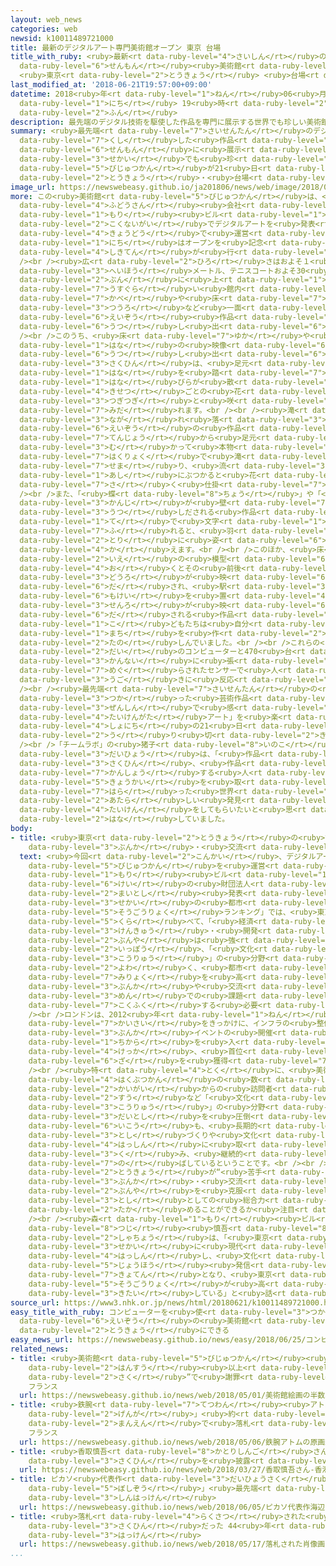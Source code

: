 ```yaml
---
layout: web_news
categories: web
newsid: k10011489721000
title: 最新のデジタルアート専門美術館オープン 東京 台場
title_with_ruby: <ruby>最新<rt data-ruby-level="4">さいしん</rt></ruby>のデジタルアート<ruby>専門<rt
  data-ruby-level="6">せんもん</rt></ruby><ruby>美術館<rt data-ruby-level="5">びじゅつかん</rt></ruby>オープン
  <ruby>東京<rt data-ruby-level="2">とうきょう</rt></ruby> <ruby>台場<rt data-ruby-level="2">だいば</rt></ruby>
last_modified_at: '2018-06-21T19:57:00+09:00'
datetime: 2018<ruby>年<rt data-ruby-level="1">ねん</rt></ruby>06<ruby>月<rt data-ruby-level="1">がつ</rt></ruby>21<ruby>日<rt
  data-ruby-level="1">にち</rt></ruby> 19<ruby>時<rt data-ruby-level="2">じ</rt></ruby>57<ruby>分<rt
  data-ruby-level="2">ふん</rt></ruby>
description: 最先端のデジタル技術を駆使した作品を専門に展示する世界でも珍しい美術館が21日、東京・台場にオープンしました。
summary: <ruby>最先端<rt data-ruby-level="7">さいせんたん</rt></ruby>のデジタル<ruby>技術<rt data-ruby-level="5">ぎじゅつ</rt></ruby>を<ruby>駆使<rt
  data-ruby-level="7">くし</rt></ruby>した<ruby>作品<rt data-ruby-level="3">さくひん</rt></ruby>を<ruby>専門<rt
  data-ruby-level="6">せんもん</rt></ruby>に<ruby>展示<rt data-ruby-level="6">てんじ</rt></ruby>する<ruby>世界<rt
  data-ruby-level="3">せかい</rt></ruby>でも<ruby>珍<rt data-ruby-level="7">めずら</rt></ruby>しい<ruby>美術館<rt
  data-ruby-level="5">びじゅつかん</rt></ruby>が21<ruby>日<rt data-ruby-level="1">にち</rt></ruby>、<ruby>東京<rt
  data-ruby-level="2">とうきょう</rt></ruby>・<ruby>台場<rt data-ruby-level="2">だいば</rt></ruby>にオープンしました。
image_url: https://newswebeasy.github.io/ja201806/news/web/image/2018/06/21/K10011489721_1806211852_1806211957_01_02.jpg
more: この<ruby>美術館<rt data-ruby-level="5">びじゅつかん</rt></ruby>は、<ruby>大手<rt data-ruby-level="1">おおて</rt></ruby><ruby>不動産<rt
  data-ruby-level="4">ふどうさん</rt></ruby><ruby>会社<rt data-ruby-level="2">がいしゃ</rt></ruby>の「<ruby>森<rt
  data-ruby-level="1">もり</rt></ruby><ruby>ビル<rt data-ruby-level="1">びる</rt></ruby>」と、<ruby>国内外<rt
  data-ruby-level="2">こくないがい</rt></ruby>でデジタルアートを<ruby>発表<rt data-ruby-level="3">はっぴょう</rt></ruby>してきたグループ、「チームラボ」が<ruby>共同<rt
  data-ruby-level="4">きょうどう</rt></ruby>で<ruby>運営<rt data-ruby-level="5">うんえい</rt></ruby>するもので、21<ruby>日<rt
  data-ruby-level="1">にち</rt></ruby>はオープンを<ruby>記念<rt data-ruby-level="4">きねん</rt></ruby>する<ruby>式典<rt
  data-ruby-level="4">しきてん</rt></ruby>が<ruby>行<rt data-ruby-level="2">おこな</rt></ruby>われました。<br
  /><br /><ruby>広<rt data-ruby-level="2">ひろ</rt></ruby>さはおよそ１<ruby>万<rt data-ruby-level="2">まん</rt></ruby><ruby>平方<rt
  data-ruby-level="3">へいほう</rt></ruby>メートル、テニスコートおよそ30<ruby>面<rt data-ruby-level="3">めん</rt></ruby><ruby>分<rt
  data-ruby-level="2">ぶん</rt></ruby>に<ruby>上<rt data-ruby-level="1">のぼ</rt></ruby>り、<ruby>薄暗<rt
  data-ruby-level="7">うすぐら</rt></ruby>い<ruby>館内<rt data-ruby-level="3">かんない</rt></ruby>には、<ruby>壁<rt
  data-ruby-level="7">かべ</rt></ruby>や<ruby>床<rt data-ruby-level="7">ゆか</rt></ruby>、<ruby>通路<rt
  data-ruby-level="3">つうろ</rt></ruby>など<ruby>一面<rt data-ruby-level="3">いちめん</rt></ruby>に、およそ50の<ruby>映像<rt
  data-ruby-level="6">えいぞう</rt></ruby><ruby>作品<rt data-ruby-level="3">さくひん</rt></ruby>が<ruby>映<rt
  data-ruby-level="6">うつ</rt></ruby>し<ruby>出<rt data-ruby-level="6">だ</rt></ruby>されています。<br
  /><br />このうち、<ruby>床<rt data-ruby-level="7">ゆか</rt></ruby>や<ruby>壁<rt data-ruby-level="7">かべ</rt></ruby>に<ruby>花<rt
  data-ruby-level="1">はな</rt></ruby>の<ruby>映像<rt data-ruby-level="6">えいぞう</rt></ruby>が<ruby>映<rt
  data-ruby-level="6">うつ</rt></ruby>し<ruby>出<rt data-ruby-level="6">だ</rt></ruby>される<ruby>作品<rt
  data-ruby-level="3">さくひん</rt></ruby>は、<ruby>足元<rt data-ruby-level="2">あしもと</rt></ruby>の<ruby>花<rt
  data-ruby-level="1">はな</rt></ruby>を<ruby>踏<rt data-ruby-level="7">ふ</rt></ruby>むと<ruby>花<rt
  data-ruby-level="1">はな</rt></ruby>びらが<ruby>散<rt data-ruby-level="4">ち</rt></ruby>って、あじさいやひまわりなど<ruby>季節<rt
  data-ruby-level="4">きせつ</rt></ruby>ごとの<ruby>花<rt data-ruby-level="1">はな</rt></ruby>が<ruby>次々<rt
  data-ruby-level="3">つぎつぎ</rt></ruby>と<ruby>咲<rt data-ruby-level="7">さ</rt></ruby>き<ruby>乱<rt
  data-ruby-level="7">みだ</rt></ruby>れます。<br /><br /><ruby>滝<rt data-ruby-level="7">たき</rt></ruby>が<ruby>流<rt
  data-ruby-level="3">なが</rt></ruby>れ<ruby>落<rt data-ruby-level="3">お</rt></ruby>ちる<ruby>映像<rt
  data-ruby-level="6">えいぞう</rt></ruby>の<ruby>作品<rt data-ruby-level="3">さくひん</rt></ruby>は、<ruby>天井<rt
  data-ruby-level="7">てんじょう</rt></ruby>から<ruby>足元<rt data-ruby-level="2">あしもと</rt></ruby>に<ruby>向<rt
  data-ruby-level="3">む</rt></ruby>かって<ruby>本物<rt data-ruby-level="3">ほんもの</rt></ruby>さながらの<ruby>迫力<rt
  data-ruby-level="7">はくりょく</rt></ruby>で<ruby>滝<rt data-ruby-level="7">たき</rt></ruby>が<ruby>迫<rt
  data-ruby-level="7">せま</rt></ruby>り、<ruby>流<rt data-ruby-level="3">なが</rt></ruby>れが<ruby>足<rt
  data-ruby-level="1">あし</rt></ruby>にぶつかると<ruby>花<rt data-ruby-level="1">はな</rt></ruby>が<ruby>咲<rt
  data-ruby-level="7">さ</rt></ruby>く<ruby>仕掛<rt data-ruby-level="7">しか</rt></ruby>けになっています。<br
  /><br />また、「<ruby>蝶<rt data-ruby-level="8">ちょう</rt></ruby>」や「<ruby>鳥<rt data-ruby-level="2">とり</rt></ruby>」といった<ruby>漢字<rt
  data-ruby-level="3">かんじ</rt></ruby>が<ruby>壁<rt data-ruby-level="7">かべ</rt></ruby>に<ruby>写<rt
  data-ruby-level="3">うつ</rt></ruby>しだされる<ruby>作品<rt data-ruby-level="3">さくひん</rt></ruby>は、<ruby>手<rt
  data-ruby-level="1">て</rt></ruby>で<ruby>文字<rt data-ruby-level="1">もじ</rt></ruby>に<ruby>触<rt
  data-ruby-level="7">ふ</rt></ruby>れると、<ruby>羽<rt data-ruby-level="2">は</rt></ruby>ばたくチョウや<ruby>鳥<rt
  data-ruby-level="2">とり</rt></ruby>に<ruby>姿<rt data-ruby-level="6">すがた</rt></ruby>を<ruby>変<rt
  data-ruby-level="4">か</rt></ruby>えます。<br /><br />このほか、<ruby>床<rt data-ruby-level="7">ゆか</rt></ruby>に<ruby>家<rt
  data-ruby-level="2">いえ</rt></ruby>の<ruby>模型<rt data-ruby-level="6">もけい</rt></ruby>を<ruby>置<rt
  data-ruby-level="4">お</rt></ruby>くとその<ruby>前後<rt data-ruby-level="2">ぜんご</rt></ruby>に<ruby>道路<rt
  data-ruby-level="3">どうろ</rt></ruby>が<ruby>映<rt data-ruby-level="6">うつ</rt></ruby>し<ruby>出<rt
  data-ruby-level="6">だ</rt></ruby>され、<ruby>駅<rt data-ruby-level="3">えき</rt></ruby>の<ruby>模型<rt
  data-ruby-level="6">もけい</rt></ruby>を<ruby>置<rt data-ruby-level="4">お</rt></ruby>くと<ruby>線路<rt
  data-ruby-level="3">せんろ</rt></ruby>が<ruby>映<rt data-ruby-level="6">うつ</rt></ruby>し<ruby>出<rt
  data-ruby-level="6">だ</rt></ruby>される<ruby>作品<rt data-ruby-level="3">さくひん</rt></ruby>もあり、<ruby>子<rt
  data-ruby-level="1">こ</rt></ruby>どもたちは<ruby>自分<rt data-ruby-level="2">じぶん</rt></ruby>ならではの<ruby>町<rt
  data-ruby-level="1">まち</rt></ruby>を<ruby>作<rt data-ruby-level="2">つく</rt></ruby>って<ruby>楽<rt
  data-ruby-level="2">たの</rt></ruby>しんでいました。<br /><br />これらの<ruby>作品<rt data-ruby-level="3">さくひん</rt></ruby>は、520<ruby>台<rt
  data-ruby-level="2">だい</rt></ruby>のコンピューターと470<ruby>台<rt data-ruby-level="2">だい</rt></ruby>のプロジェクター、そして<ruby>館内<rt
  data-ruby-level="3">かんない</rt></ruby>に<ruby>張<rt data-ruby-level="7">は</rt></ruby>り<ruby>巡<rt
  data-ruby-level="7">めぐ</rt></ruby>らされたセンサーで<ruby>人<rt data-ruby-level="1">ひと</rt></ruby>の<ruby>動<rt
  data-ruby-level="3">うご</rt></ruby>きに<ruby>反応<rt data-ruby-level="5">はんのう</rt></ruby>します。<br
  /><br /><ruby>最先端<rt data-ruby-level="7">さいせんたん</rt></ruby>の<ruby>技術<rt data-ruby-level="5">ぎじゅつ</rt></ruby>を<ruby>使<rt
  data-ruby-level="3">つか</rt></ruby>った<ruby>芸術作品<rt data-ruby-level="5">げいじゅつさくひん</rt></ruby>を<ruby>全身<rt
  data-ruby-level="3">ぜんしん</rt></ruby>で<ruby>感<rt data-ruby-level="3">かん</rt></ruby>じる「<ruby>体験型<rt
  data-ruby-level="4">たいけんがた</rt></ruby>アート」を<ruby>楽<rt data-ruby-level="2">たの</rt></ruby>しもうと、<ruby>初日<rt
  data-ruby-level="4">しょにち</rt></ruby>の21<ruby>日<rt data-ruby-level="1">にち</rt></ruby>はチケットが<ruby>売<rt
  data-ruby-level="2">う</rt></ruby>り<ruby>切<rt data-ruby-level="2">き</rt></ruby>れたということです。<br
  /><br />「チームラボ」の<ruby>猪子<rt data-ruby-level="8">いのこ</rt></ruby><ruby>寿之<rt data-ruby-level="8">としゆき</rt></ruby><ruby>代表<rt
  data-ruby-level="3">だいひょう</rt></ruby>は、「<ruby>作品<rt data-ruby-level="3">さくひん</rt></ruby>と<ruby>作品<rt
  data-ruby-level="3">さくひん</rt></ruby>、<ruby>作品<rt data-ruby-level="3">さくひん</rt></ruby>と<ruby>鑑賞<rt
  data-ruby-level="7">かんしょう</rt></ruby>する<ruby>人<rt data-ruby-level="1">ひと</rt></ruby>の<ruby>境界<rt
  data-ruby-level="5">きょうかい</rt></ruby>を<ruby>取<rt data-ruby-level="7">と</rt></ruby>り<ruby>払<rt
  data-ruby-level="7">はら</rt></ruby>った<ruby>世界<rt data-ruby-level="3">せかい</rt></ruby>で、<ruby>新<rt
  data-ruby-level="2">あたら</rt></ruby>しい<ruby>発見<rt data-ruby-level="3">はっけん</rt></ruby>や<ruby>体験<rt
  data-ruby-level="4">たいけん</rt></ruby>をしてもらいたいと<ruby>思<rt data-ruby-level="2">おも</rt></ruby>います」と<ruby>話<rt
  data-ruby-level="2">はな</rt></ruby>していました。
body:
- title: <ruby>東京<rt data-ruby-level="2">とうきょう</rt></ruby>の<ruby>課題<rt data-ruby-level="4">かだい</rt></ruby>は<ruby>文化<rt
    data-ruby-level="3">ぶんか</rt></ruby>・<ruby>交流<rt data-ruby-level="3">こうりゅう</rt></ruby>
  text: <ruby>今回<rt data-ruby-level="2">こんかい</rt></ruby>、デジタルアート<ruby>専門<rt data-ruby-level="6">せんもん</rt></ruby>の<ruby>美術館<rt
    data-ruby-level="5">びじゅつかん</rt></ruby>を<ruby>運営<rt data-ruby-level="5">うんえい</rt></ruby>することになった「<ruby>森<rt
    data-ruby-level="1">もり</rt></ruby><ruby>ビル<rt data-ruby-level="1">びる</rt></ruby>」<ruby>系<rt
    data-ruby-level="6">けい</rt></ruby>の<ruby>財団法人<rt data-ruby-level="5">ざいだんほうじん</rt></ruby>が、<ruby>毎年<rt
    data-ruby-level="2">まいとし</rt></ruby><ruby>発表<rt data-ruby-level="3">はっぴょう</rt></ruby>している「<ruby>世界<rt
    data-ruby-level="3">せかい</rt></ruby>の<ruby>都市<rt data-ruby-level="3">とし</rt></ruby><ruby>総合力<rt
    data-ruby-level="5">そうごうりょく</rt></ruby>ランキング」では、<ruby>東京<rt data-ruby-level="2">とうきょう</rt></ruby>は、ロンドンやニューヨークなどと<ruby>比<rt
    data-ruby-level="5">くら</rt></ruby>べて、「<ruby>経済<rt data-ruby-level="6">けいざい</rt></ruby>」や「<ruby>研究<rt
    data-ruby-level="3">けんきゅう</rt></ruby>・<ruby>開発<rt data-ruby-level="3">かいはつ</rt></ruby>」の<ruby>分野<rt
    data-ruby-level="2">ぶんや</rt></ruby>は<ruby>強<rt data-ruby-level="2">つよ</rt></ruby>い<ruby>一方<rt
    data-ruby-level="2">いっぽう</rt></ruby>、「<ruby>文化<rt data-ruby-level="3">ぶんか</rt></ruby>・<ruby>交流<rt
    data-ruby-level="3">こうりゅう</rt></ruby>」の<ruby>分野<rt data-ruby-level="2">ぶんや</rt></ruby>が<ruby>弱<rt
    data-ruby-level="2">よわ</rt></ruby>く、<ruby>都市<rt data-ruby-level="3">とし</rt></ruby>としての<ruby>魅力<rt
    data-ruby-level="7">みりょく</rt></ruby>を<ruby>高<rt data-ruby-level="2">たか</rt></ruby>めるには、<ruby>文化<rt
    data-ruby-level="3">ぶんか</rt></ruby>や<ruby>交流<rt data-ruby-level="3">こうりゅう</rt></ruby>の<ruby>面<rt
    data-ruby-level="3">めん</rt></ruby>での<ruby>課題<rt data-ruby-level="4">かだい</rt></ruby>を<ruby>克服<rt
    data-ruby-level="7">こくふく</rt></ruby>する<ruby>必要<rt data-ruby-level="4">ひつよう</rt></ruby>があります。<br
    /><br />ロンドンは、2012<ruby>年<rt data-ruby-level="1">ねん</rt></ruby>のオリンピック・パラリンピックの<ruby>開催<rt
    data-ruby-level="7">かいさい</rt></ruby>をきっかけに、インフラの<ruby>整備<rt data-ruby-level="5">せいび</rt></ruby>や<ruby>文化<rt
    data-ruby-level="3">ぶんか</rt></ruby>イベントの<ruby>開催<rt data-ruby-level="7">かいさい</rt></ruby>などに<ruby>力<rt
    data-ruby-level="1">ちから</rt></ruby>を<ruby>入<rt data-ruby-level="1">い</rt></ruby>れた<ruby>結果<rt
    data-ruby-level="4">けっか</rt></ruby>、<ruby>首位<rt data-ruby-level="4">しゅい</rt></ruby>の<ruby>座<rt
    data-ruby-level="6">ざ</rt></ruby>を<ruby>獲得<rt data-ruby-level="7">かくとく</rt></ruby>しました。<br
    /><br /><ruby>特<rt data-ruby-level="4">とく</rt></ruby>に、<ruby>美術館<rt data-ruby-level="5">びじゅつかん</rt></ruby>や<ruby>博物館<rt
    data-ruby-level="4">はくぶつかん</rt></ruby>の<ruby>数<rt data-ruby-level="2">かず</rt></ruby>、それに、<ruby>海外<rt
    data-ruby-level="2">かいがい</rt></ruby>からの<ruby>訪問者<rt data-ruby-level="6">ほうもんしゃ</rt></ruby><ruby>数<rt
    data-ruby-level="2">すう</rt></ruby>など「<ruby>文化<rt data-ruby-level="3">ぶんか</rt></ruby>・<ruby>交流<rt
    data-ruby-level="3">こうりゅう</rt></ruby>」の<ruby>分野<rt data-ruby-level="2">ぶんや</rt></ruby>ではほかの<ruby>大都市<rt
    data-ruby-level="3">だいとし</rt></ruby>を<ruby>圧倒<rt data-ruby-level="7">あっとう</rt></ruby>していて、オリンピック<ruby>以降<rt
    data-ruby-level="6">いこう</rt></ruby>も、<ruby>長期的<rt data-ruby-level="4">ちょうきてき</rt></ruby>な<ruby>都市<rt
    data-ruby-level="3">とし</rt></ruby>づくりや<ruby>文化<rt data-ruby-level="3">ぶんか</rt></ruby>の<ruby>発信<rt
    data-ruby-level="4">はっしん</rt></ruby>に<ruby>取<rt data-ruby-level="3">と</rt></ruby>り<ruby>組<rt
    data-ruby-level="3">く</rt></ruby>み、<ruby>継続的<rt data-ruby-level="7">けいぞくてき</rt></ruby>にスコアを<ruby>伸<rt
    data-ruby-level="7">の</rt></ruby>ばしているということです。<br /><br />2020<ruby>年<rt data-ruby-level="1">ねん</rt></ruby>をきっかけに、<ruby>東京<rt
    data-ruby-level="2">とうきょう</rt></ruby>が“<ruby>苦手<rt data-ruby-level="3">にがて</rt></ruby>”とされる「<ruby>文化<rt
    data-ruby-level="3">ぶんか</rt></ruby>・<ruby>交流<rt data-ruby-level="3">こうりゅう</rt></ruby>」の<ruby>分野<rt
    data-ruby-level="2">ぶんや</rt></ruby>を<ruby>克服<rt data-ruby-level="7">こくふく</rt></ruby>し、<ruby>都市<rt
    data-ruby-level="3">とし</rt></ruby>としての<ruby>総合力<rt data-ruby-level="5">そうごうりょく</rt></ruby>を<ruby>高<rt
    data-ruby-level="2">たか</rt></ruby>めることができるか<ruby>注目<rt data-ruby-level="3">ちゅうもく</rt></ruby>されます。<br
    /><br /><ruby>森<rt data-ruby-level="1">もり</rt></ruby><ruby>ビル<rt data-ruby-level="1">びる</rt></ruby>の<ruby>辻<rt
    data-ruby-level="8">つじ</rt></ruby><ruby>慎吾<rt data-ruby-level="8">しんご</rt></ruby><ruby>社長<rt
    data-ruby-level="2">しゃちょう</rt></ruby>は、「<ruby>東京<rt data-ruby-level="2">とうきょう</rt></ruby>から<ruby>世界<rt
    data-ruby-level="3">せかい</rt></ruby>に<ruby>現代<rt data-ruby-level="5">げんだい</rt></ruby>アートを<ruby>発信<rt
    data-ruby-level="4">はっしん</rt></ruby>し、<ruby>文化<rt data-ruby-level="3">ぶんか</rt></ruby>、<ruby>情報<rt
    data-ruby-level="5">じょうほう</rt></ruby><ruby>発信<rt data-ruby-level="4">はっしん</rt></ruby>の<ruby>拠点<rt
    data-ruby-level="7">きょてん</rt></ruby>となり、<ruby>東京<rt data-ruby-level="2">とうきょう</rt></ruby>の<ruby>総合力<rt
    data-ruby-level="5">そうごうりょく</rt></ruby>が<ruby>高<rt data-ruby-level="2">たか</rt></ruby>まることを<ruby>期待<rt
    data-ruby-level="3">きたい</rt></ruby>している」と<ruby>話<rt data-ruby-level="2">はな</rt></ruby>しています。
source_url: https://www3.nhk.or.jp/news/html/20180621/k10011489721000.html
easy_title_with_ruby: コンピューターを<ruby>使<rt data-ruby-level="3">つか</rt></ruby>った<ruby>映像<rt
  data-ruby-level="6">えいぞう</rt></ruby>の<ruby>美術館<rt data-ruby-level="5">びじゅつかん</rt></ruby>が<ruby>東京<rt
  data-ruby-level="2">とうきょう</rt></ruby>にできる
easy_news_url: https://newswebeasy.github.io/news/easy/2018/06/25/コンピューターを使った映像の美術館が東京にできる
related_news:
- title: <ruby>美術館<rt data-ruby-level="5">びじゅつかん</rt></ruby><ruby>絵画<rt data-ruby-level="2">かいが</rt></ruby>の<ruby>半数<rt
    data-ruby-level="2">はんすう</rt></ruby><ruby>以上<rt data-ruby-level="4">いじょう</rt></ruby>“がん<ruby>作<rt
    data-ruby-level="2">さく</rt></ruby>”で<ruby>謝罪<rt data-ruby-level="5">しゃざい</rt></ruby>
    フランス
  url: https://newswebeasy.github.io/news/web/2018/05/01/美術館絵画の半数以上がん作で謝罪-フランス
- title: <ruby>鉄腕<rt data-ruby-level="7">てつわん</rt></ruby><ruby>アトム<rt data-ruby-level="7">あとむ</rt></ruby>の「<ruby>原画<rt
    data-ruby-level="2">げんが</rt></ruby>」<ruby>約<rt data-ruby-level="4">やく</rt></ruby>３５００<ruby>万円<rt
    data-ruby-level="2">まんえん</rt></ruby>で<ruby>落札<rt data-ruby-level="4">らくさつ</rt></ruby>
    フランス
  url: https://newswebeasy.github.io/news/web/2018/05/06/鉄腕アトムの原画約3500万円で落札-フランス
- title: <ruby>香取慎吾<rt data-ruby-level="8">かとりしんご</rt></ruby>さん <ruby>香港<rt data-ruby-level="8">ほんこん</rt></ruby>でアート<ruby>作品<rt
    data-ruby-level="3">さくひん</rt></ruby>を<ruby>披露<rt data-ruby-level="7">ひろう</rt></ruby>
  url: https://newswebeasy.github.io/news/web/2018/03/27/香取慎吾さん-香港でアート作品を披露
- title: ピカソ<ruby>代表作<rt data-ruby-level="3">だいひょうさく</rt></ruby>「<ruby>海辺<rt data-ruby-level="4">うみべ</rt></ruby>の<ruby>母子像<rt
    data-ruby-level="5">ぼしぞう</rt></ruby>」<ruby>最先端<rt data-ruby-level="7">さいせんたん</rt></ruby>スキャナーで<ruby>新発見<rt
    data-ruby-level="3">しんはっけん</rt></ruby>
  url: https://newswebeasy.github.io/news/web/2018/06/05/ピカソ代表作海辺の母子像最先端スキャナーで新発見
- title: <ruby>落札<rt data-ruby-level="4">らくさつ</rt></ruby>された<ruby>肖像画<rt data-ruby-level="7">しょうぞうが</rt></ruby>はレンブラントの<ruby>作品<rt
    data-ruby-level="3">さくひん</rt></ruby>だった 44<ruby>年<rt data-ruby-level="1">ねん</rt></ruby>ぶりの<ruby>発見<rt
    data-ruby-level="3">はっけん</rt></ruby>
  url: https://newswebeasy.github.io/news/web/2018/05/17/落札された肖像画はレンブラントの作品だった-44年ぶりの発見
...
```


